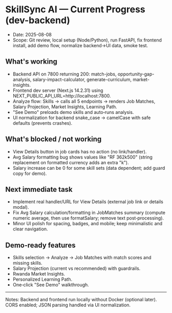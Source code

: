 # SkillSync AI — Current Progress (dev-backend)

- Date: 2025-08-08
- Scope: Git review, local setup (Node/Python), run FastAPI, fix frontend install, add demo flow, normalize backend→UI data, smoke test.

## What's working
- Backend API on 7800 returning 200: match-jobs, opportunity-gap-analysis, salary-impact-calculator, generate-curriculum, market-insights.
- Frontend dev server (Next.js 14.2.31) using NEXT_PUBLIC_API_URL=http://localhost:7800.
- Analyze flow: Skills → calls all 5 endpoints → renders Job Matches, Salary Projection, Market Insights, Learning Path.
- "See Demo" preloads demo skills and auto‑runs analysis.
- UI normalization for backend snake_case → camelCase with safe defaults (prevents crashes).

## What's blocked / not working
- View Details button in job cards has no action (no link/handler).
- Avg Salary formatting bug shows values like "RF 362k500" (string replacement on formatted currency adds an extra "k").
- Salary increase can be 0 for some skill sets (data dependent; add guard copy for demo).

## Next immediate task
- Implement real handler/URL for View Details (external job link or details modal).
- Fix Avg Salary calculation/formatting in JobMatches summary (compute numeric average, then use formatSalary; remove text post‑processing).
- Minor UI polish for spacing, badges, and mobile; keep minimalistic and clear navigation.

## Demo‑ready features
- Skills selection → Analyze → Job Matches with match scores and missing skills.
- Salary Projection (current vs recommended) with guardrails.
- Rwanda Market Insights.
- Personalized Learning Path.
- One‑click "See Demo" walkthrough.

---

Notes: Backend and frontend run locally without Docker (optional later). CORS enabled; JSON parsing handled via UI normalization.
